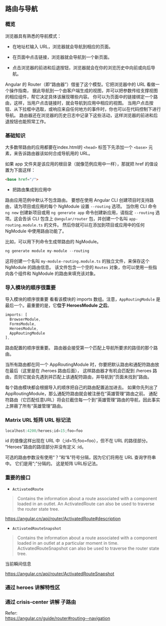 ## 路由与导航

### 概览

浏览器具有熟悉的导航模式：

* 在地址栏输入 URL，浏览器就会导航到相应的页面。

* 在页面中点击链接，浏览器就会导航到一个新页面。

* 点击浏览器的前进和后退按钮，浏览器就会在你的浏览历史中向前或向后导航。

Angular 的 Router（即“路由器”）借鉴了这个模型。它把浏览器中的 URL 看做一个操作指南， 据此导航到一个由客户端生成的视图，并可以把参数传给支撑视图的相应组件，帮它决定具体该展现哪些内容。 你可以为页面中的链接绑定一个路由，这样，当用户点击链接时，就会导航到应用中相应的视图。 当用户点击按钮、从下拉框中选取，或响应来自任何地方的事件时，你也可以在代码控制下进行导航。 路由器还在浏览器的历史日志中记录下这些活动，这样浏览器的前进和后退按钮也能照常工作。

### 基础知识

大多数带路由的应用都要在index.html的 `<head>` 标签下先添加一个 `<base>` 元素，来告诉路由器该如何合成导航用的 URL。

如果 app 文件夹是该应用的根目录（就像范例应用中一样），那就把 href 的值设置为下面这样：
```html
<base href="/">
```

* 把路由集成到应用中

路由应用范例中默认不包含路由。 要想在使用 Angular CLI 创建项目时支持路由，请为项目或应用的每个 NgModule 设置 `--routing` 选项。 当你用 CLI 命令 `ng new` 创建新项目或用 `ng generate app` 命令创建新应用，请指定 `--routing` 选项。这会告诉 CLI 包含上 `@angular/router` 包，并创建一个名叫 `app-routing.module.ts` 的文件。 然后你就可以在添加到项目或应用中的任何 NgModule 中使用路由功能了。

比如，可以用下列命令生成带路由的 NgModule。
```js
ng generate module my-module --routing
```
这将创建一个名叫 `my-module-routing.module.ts` 的独立文件，来保存这个 NgModule 的路由信息。 该文件包含一个空的 `Routes` 对象，你可以使用一些指向各个组件和 NgModule 的路由来填充该对象。


### 导入模块的顺序很重要

导入模块的顺序很重要
看看该模块的 imports 数组。注意，`AppRoutingModule` 是最后一个。最重要的是，它**位于 HeroesModule 之后**。

```ts
imports: [
  BrowserModule,
  FormsModule,
  HeroesModule,
  AppRoutingModule
],
```
路由配置的顺序很重要。 路由器会接受第一个匹配上导航所要求的路径的那个路由。

当所有路由都在同一个 AppRoutingModule 时，你要把默认路由和通配符路由放在最后（这里是在 /heroes 路由后面）， 这样路由器才有机会匹配到 /heroes 路由，否则它就会先遇到并匹配上该通配符路由，并导航到“页面未找到”路由。

每个路由模块都会根据导入的顺序把自己的路由配置追加进去。 如果你先列出了 AppRoutingModule，那么通配符路由就会被注册在“英雄管理”路由之前。 通配符路由（它匹配任意URL）将会拦截住每一个到“英雄管理”路由的导航，因此事实上屏蔽了所有“英雄管理”路由。

### Matrix URL 矩阵 URL 标记法

```js
localhost:4200/heroes;id=15;foo=foo
```
id 的值像这样出现在 URL 中（;id=15;foo=foo），但不在 URL 的路径部分。 “Heroes”路由的路径部分并没有定义 :id。

可选的路由参数没有使用“？”和“&”符号分隔，因为它们将用在 URL 查询字符串中。 它们是用“;”分隔的。 这是矩阵 URL标记法。

### 重要的接口 

* `ActivatedRoute`

> Contains the information about a route associated with a component loaded in an outlet. An ActivatedRoute can also be used to traverse the router state tree.

https://angular.cn/api/router/ActivatedRoute#description

* `ActivatedRouteSnapshot`
> Contains the information about a route associated with a component loaded in an outlet at a particular moment in time. ActivatedRouteSnapshot can also be used to traverse the router state tree.

当前瞬间信息

https://angular.cn/api/router/ActivatedRouteSnapshot

### 通过 heroes 讲解特性区



### 通过 crisis-center 讲解 子路由



Refer:   
https://angular.cn/guide/router#routing--navigation
